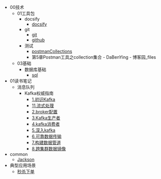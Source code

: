 * 00技术
  * 01工具包
    * docsify
      - [docsify](/00技术/01工具包/docsify/docsify.md)
    * git
      - [git](/00技术/01工具包/git/git.md)
      - [github](/00技术/01工具包/git/github.md)
    * 测试
      - [postmanCollections](/00技术/01工具包/测试/postmanCollections.md)
      * 第5章Postman工具之collection集合 - DaBenYing - 博客园_files
  * 03基础
    * 数据库基础
      - [sql](/00技术/03基础/数据库基础/sql.md)
* 01读书笔记
  * 消息队列
    * Kafka权威指南
      - [1.初识Kafka](/01读书笔记/消息队列/Kafka权威指南/1.初识Kafka.md)
      - [11.流式处理](/01读书笔记/消息队列/Kafka权威指南/11.流式处理.md)
      - [2.broker配置](/01读书笔记/消息队列/Kafka权威指南/2.broker配置.md)
      - [3.Kafka生产者](/01读书笔记/消息队列/Kafka权威指南/3.Kafka生产者.md)
      - [4.kafka消费者](/01读书笔记/消息队列/Kafka权威指南/4.kafka消费者.md)
      - [5.深入kafka](/01读书笔记/消息队列/Kafka权威指南/5.深入kafka.md)
      - [6.可靠数据传输](/01读书笔记/消息队列/Kafka权威指南/6.可靠数据传输.md)
      - [7.构建数据管道](/01读书笔记/消息队列/Kafka权威指南/7.构建数据管道.md)
      - [8.跨集群数据镜像](/01读书笔记/消息队列/Kafka权威指南/8.跨集群数据镜像.md)
* common
  - [Jackson](/common/Jackson.md)
* 典型应用场景
  - [秒杀下单](/典型应用场景/秒杀下单.md)
